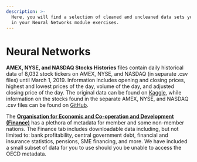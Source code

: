 ```yaml
---
description: >-
  Here, you will find a selection of cleaned and uncleaned data sets you can use
  in your Neural Networks module exercises.
---
```


# Neural Networks

**AMEX, NYSE, and NASDAQ Stocks Histories** files contain daily historical data of 8,032 stock tickers on AMEX, NYSE, and NASDAQ \(in separate .csv files\) until March 1, 2019. Information includes opening and closing prices, highest and lowest prices of the day, volume of the day, and adjusted closing price of the day. The original data can be found on [Kaggle](https://www.kaggle.com/qks1lver/amex-nyse-nasdaq-stock-histories), while information on the stocks found in the separate AMEX, NYSE, and NASDAQ .csv files can be found on [GitHub](https://github.com/qks1lver/redtide).

The [**Organisation for Economic and Co-operation and Development \(Finance\)**](https://stats.oecd.org/) has a plethora of metadata for member and some non-member nations. The Finance tab  includes downloadable data including, but not limited to: bank profitability, central government debt, financial and insurance statistics, pensions, SME financing, and more. We have included a small subset of data for you to use should you be unable to access the OECD metadata.

